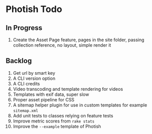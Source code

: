 # Photish Todo

## In Progress

1. Create the Asset Page feature, pages in the site folder, passing collection
   reference, no layout, simple render it

## Backlog

1. Get url by smart key
1. A CLI version option
1. A CLI credits
1. Video transcoding and template rendering for videos
1. Templates with exif data, super slow
1. Proper asset pipeline for CSS
1. A sitemap helper plugin for use in custom templates for example
   `sitemap.xml`
1. Add unit tests to classes relying on feature tests
1. Improve metric scores from `rake stats`
1. Improve the `--example` template of Photish
